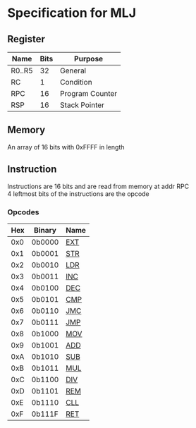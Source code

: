 # Specification for MLJ

## Register

| Name   | Bits | Purpose         |
| ------ | ---- | --------------- |
| R0..R5 | 32   | General         |
| RC     | 1    | Condition       |
| RPC    | 16   | Program Counter |
| RSP    | 16   | Stack Pointer   |

## Memory

An array of 16 bits with 0xFFFF in length

## Instruction

Instructions are 16 bits and are read from memory at addr RPC \
4 leftmost bits of the instructions are the opcode

### Opcodes

| Hex | Binary | Name                       |
| --- | ------ | -------------------------- |
| 0x0 | 0b0000 | [EXT](instructions.md#EXT) |
| 0x1 | 0b0001 | [STR](instructions.md#STR) |
| 0x2 | 0b0010 | [LDR](instructions.md#LDR) |
| 0x3 | 0b0011 | [INC](instructions.md#INC) |
| 0x4 | 0b0100 | [DEC](instructions.md#DEC) |
| 0x5 | 0b0101 | [CMP](instructions.md#CMP) |
| 0x6 | 0b0110 | [JMC](instructions.md#JMC) |
| 0x7 | 0b0111 | [JMP](instructions.md#JMP) |
| 0x8 | 0b1000 | [MOV](instructions.md#MOV) |
| 0x9 | 0b1001 | [ADD](instructions.md#ADD) |
| 0xA | 0b1010 | [SUB](instructions.md#SUB) |
| 0xB | 0b1011 | [MUL](instructions.md#MUL) |
| 0xC | 0b1100 | [DIV](instructions.md#DIV) |
| 0xD | 0b1101 | [REM](instructions.md#REM) |
| 0xE | 0b1110 | [CLL](instructions.md#CLL) |
| 0xF | 0b111F | [RET](instructions.md#RET) |
